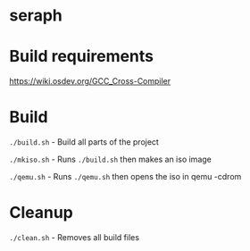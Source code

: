 # seraph

# Build requirements
https://wiki.osdev.org/GCC_Cross-Compiler

# Build
`./build.sh` - Build all parts of the project

`./mkiso.sh` - Runs `./build.sh` then makes an iso image

`./qemu.sh` - Runs `./qemu.sh` then opens the iso in qemu -cdrom

# Cleanup
`./clean.sh` - Removes all build files
